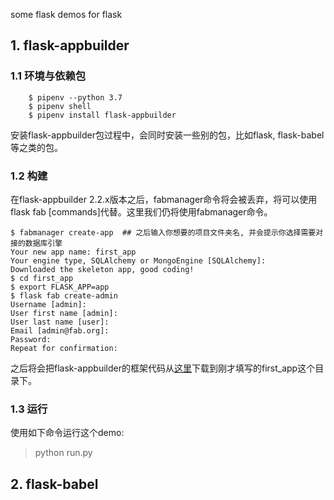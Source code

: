some flask demos for flask

## 1. flask-appbuilder

### 1.1 环境与依赖包

```
	$ pipenv --python 3.7
	$ pipenv shell
	$ pipenv install flask-appbuilder
```

安装flask-appbuilder包过程中，会同时安装一些别的包，比如flask, flask-babel等之类的包。

### 1.2 构建

在flask-appbuilder 2.2.x版本之后，fabmanager命令将会被丢弃，将可以使用flask fab [commands]代替。这里我们仍将使用fabmanager命令。

```
$ fabmanager create-app  ## 之后输入你想要的项目文件夹名, 并会提示你选择需要对接的数据库引擎
Your new app name: first_app
Your engine type, SQLAlchemy or MongoEngine [SQLAlchemy]:
Downloaded the skeleton app, good coding!
$ cd first_app
$ export FLASK_APP=app
$ flask fab create-admin
Username [admin]:
User first name [admin]:
User last name [user]:
Email [admin@fab.org]:
Password:
Repeat for confirmation:
```

之后将会把flask-appbuilder的框架代码从[这里](https://github.com/dpgaspar/Flask-AppBuilder-Skeleton.git)下载到刚才填写的first_app这个目录下。

### 1.3 运行

使用如下命令运行这个demo:

> python run.py

## 2. flask-babel
